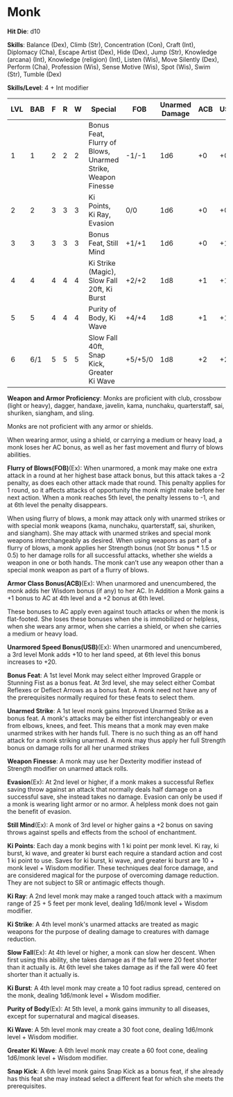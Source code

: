 # Monk

**Hit Die**: d10

**Skills**: Balance (Dex), Climb (Str), Concentration (Con), Craft (Int), Diplomacy (Cha), Escape Artist (Dex), Hide (Dex), Jump (Str), Knowledge (arcana) (Int), Knowledge (religion) (Int), Listen (Wis), Move Silently (Dex), Perform (Cha), Profession (Wis), Sense Motive (Wis), Spot (Wis), Swim (Str), Tumble (Dex)

**Skills/Level**: 4 + Int modifier

LVL | BAB | F | R | W | Special | FOB | Unarmed Damage | ACB | USB
--- | --- | - | - | - | ------- | --- | -------------- | --- | ---
1   | 1   | 2 | 2 | 2 | Bonus Feat, Flurry of Blows, Unarmed Strike, Weapon Finesse | -1/-1   | 1d6 | +0 | +0
2   | 2   | 3 | 3 | 3 | Ki Points, Ki Ray, Evasion | 0/0 | 1d6 | +0 | +0
3   | 3   | 3 | 3 | 3 | Bonus Feat, Still Mind | +1/+1 | 1d6 | +0 | +10
4   | 4   | 4 | 4 | 4 | Ki Strike (Magic), Slow Fall 20ft, Ki Burst | +2/+2 | 1d8 | +1 | +10
5   | 5   | 4 | 4 | 4 | Purity of Body, Ki Wave | +4/+4 | 1d8 | +1 | +10
6   | 6/1 | 5 | 5 | 5 | Slow Fall 40ft, Snap Kick, Greater Ki Wave | +5/+5/0 | 1d8 | +2 | +20

**Weapon and Armor Proficiency**: Monks are proficient with club, crossbow (light or heavy), dagger, handaxe, javelin, kama, nunchaku, quarterstaff, sai, shuriken, siangham, and sling.

Monks are not proficient with any armor or shields.

When wearing armor, using a shield, or carrying a medium or heavy load, a monk loses her AC bonus, as well as her fast movement and flurry of blows abilities.

**Flurry of Blows(FOB)**(Ex): When unarmored, a monk may make one extra attack in a round at her highest base attack bonus, but this attack takes a -2 penalty, as does each other attack made that round. This penalty applies for 1 round, so it affects attacks of opportunity the monk might make before her next action. When a monk reaches 5th level, the penalty lessens to -1, and at 6th level the penalty disappears.

When using flurry of blows, a monk may attack only with unarmed strikes or with special monk weapons (kama, nunchaku, quarterstaff, sai, shuriken, and siangham). She may attack with unarmed strikes and special monk weapons interchangeably as desired. When using weapons as part of a flurry of blows, a monk applies her Strength bonus (not Str bonus * 1.5 or 0.5) to her damage rolls for all successful attacks, whether she wields a weapon in one or both hands. The monk can’t use any weapon other than a special monk weapon as part of a flurry of blows.

**Armor Class Bonus(ACB)**(Ex): When unarmored and unencumbered, the monk adds her Wisdom bonus (if any) to her AC. In Addition a Monk gains a +1 bonus to AC at 4th level and a +2 bonus at 6th level.

These bonuses to AC apply even against touch attacks or when the monk is flat-footed. She loses these bonuses when she is immobilized or helpless, when she wears any armor, when she carries a shield, or when she carries a medium or heavy load.

**Unarmored Speed Bonus(USB)**(Ex): When unarmored and unencumbered, a 3rd level Monk adds +10 to her land speed, at 6th level this bonus increases to +20.

**Bonus Feat**: A 1st level Monk may select either Improved Grapple or Stunning Fist as a bonus feat. At 3rd level, she may select either Combat Reflexes or Deflect Arrows as a bonus feat. A monk need not have any of the prerequisites normally required for these feats to select them.

**Unarmed Strike**: A 1st level monk gains Improved Unarmed Strike as a bonus feat. A monk's attacks may be either fist interchangeably or even from elbows, knees, and feet. This means that a monk may even make unarmed strikes with her hands full. There is no such thing as an off hand attack for a monk striking unarmed. A monk may thus apply her full Strength bonus on damage rolls for all her unarmed strikes

**Weapon Finesse**: A monk may use her Dexterity modifier instead of Strength modifier on unarmed attack rolls. 

**Evasion**(Ex): At 2nd level or higher, if a monk makes a successful Reflex saving throw against an attack that normally deals half damage on a successful save, she instead takes no damage. Evasion can only be used if a monk is wearing light armor or no armor. A helpless monk does not gain the benefit of evasion.

**Still Mind**(Ex): A monk of 3rd level or higher gains a +2 bonus on saving throws against spells and effects from the school of enchantment.

**Ki Points**: Each day a monk begins with 1 ki point per monk level. Ki ray, ki burst, ki wave, and greater ki burst each require a standard action and cost 1 ki point to use. Saves for ki burst, ki wave, and greater ki burst are 10 + monk level + Wisdom modifier. These techniques deal force damage, and are considered magical for the purpose of overcoming damage reduction. They are not subject to SR or antimagic effects though.

**Ki Ray**: A 2nd level monk may make a ranged touch attack with a maximum range of 25 + 5 feet per monk level, dealing 1d6/monk level + Wisdom modifier.

**Ki Strike**: A 4th level monk's unarmed attacks are treated as magic weapons for the purpose of dealing damage to creatures with damage reduction.

**Slow Fall**(Ex): At 4th level or higher, a monk can slow her descent. When first using this ability, she takes damage as if the fall were 20 feet shorter than it actually is. At 6th level she takes damage as if the fall were 40 feet shorter than it actually is.

**Ki Burst**: A 4th level monk may create a 10 foot radius spread, centered on the monk, dealing 1d6/monk level + Wisdom modifier.

**Purity of Body**(Ex): At 5th level, a monk gains immunity to all diseases, except for supernatural and magical diseases.

**Ki Wave**: A 5th level monk may create a 30 foot cone, dealing 1d6/monk level + Wisdom modifier.

**Greater Ki Wave**: A 6th level monk may create a 60 foot cone, dealing 1d6/monk level + Wisdom modifier.

**Snap Kick**: A 6th level monk gains Snap Kick as a bonus feat, if she already has this feat she may instead select a different feat for which she meets the prerequisites.